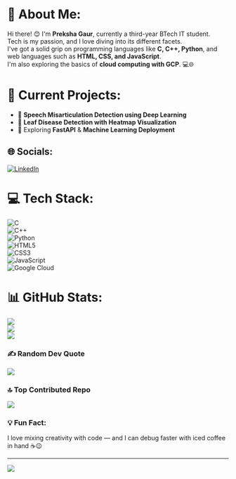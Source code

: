 # 💫 About Me:
Hi there! 😊 I'm **Preksha Gaur**, currently a third-year BTech IT student.  
Tech is my passion, and I love diving into its different facets.  
I've got a solid grip on programming languages like **C, C++, Python**, and web languages such as **HTML, CSS, and JavaScript**.  
I'm also exploring the basics of **cloud computing with GCP**. 💻🌐

# 🚀 Current Projects:
- 🎤 **Speech Misarticulation Detection using Deep Learning**
- 🌿 **Leaf Disease Detection with Heatmap Visualization**
- 🧠 Exploring **FastAPI** & **Machine Learning Deployment**

## 🌐 Socials:
[![LinkedIn](https://img.shields.io/badge/LinkedIn-%230077B5.svg?logo=linkedin&logoColor=white)](https://www.linkedin.com/in/preksha-gaur-4439bb25a/)

# 💻 Tech Stack:
![C](https://img.shields.io/badge/c-%2300599C.svg?style=for-the-badge&logo=c&logoColor=white)  
![C++](https://img.shields.io/badge/c++-%2300599C.svg?style=for-the-badge&logo=c%2B%2B&logoColor=white)  
![Python](https://img.shields.io/badge/Python-%2314354C.svg?style=for-the-badge&logo=python&logoColor=white)  
![HTML5](https://img.shields.io/badge/html5-%23E34F26.svg?style=for-the-badge&logo=html5&logoColor=white)  
![CSS3](https://img.shields.io/badge/css3-%231572B6.svg?style=for-the-badge&logo=css3&logoColor=white)  
![JavaScript](https://img.shields.io/badge/javascript-%23323330.svg?style=for-the-badge&logo=javascript&logoColor=%23F7DF1E)  
![Google Cloud](https://img.shields.io/badge/GoogleCloud-%234285F4.svg?style=for-the-badge&logo=google-cloud&logoColor=white)

# 📊 GitHub Stats:
![](https://github-readme-stats.vercel.app/api?username=Gaurpreksha2004&theme=react&hide_border=true&include_all_commits=true&count_private=true)<br/>
![](https://github-readme-streak-stats.herokuapp.com/?user=Gaurpreksha2004&theme=react&hide_border=true)<br/>
![](https://github-readme-stats.vercel.app/api/top-langs/?username=Gaurpreksha2004&theme=react&hide_border=true&include_all_commits=true&count_private=true&layout=compact)

### ✍️ Random Dev Quote
![](https://quotes-github-readme.vercel.app/api?type=horizontal&theme=light)

### 🔝 Top Contributed Repo
![](https://github-contributor-stats.vercel.app/api?username=Gaurpreksha2004&limit=5&theme=matrix&combine_all_yearly_contributions=true)

### 💡 Fun Fact:
I love mixing creativity with code — and I can debug faster with iced coffee in hand ☕😉

---
[![](https://visitcount.itsvg.in/api?id=Gaurpreksha2004&icon=0&color=5)](https://visitcount.itsvg.in)

<!-- Proudly created with GPRM ( https://gprm.itsvg.in ) --> 
